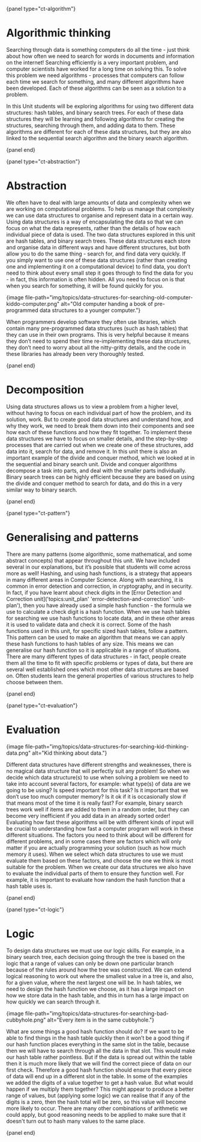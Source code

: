 {panel type="ct-algorithm"}

# Algorithmic thinking

Searching through data is something computers do all the time - just think about how often we need to search for words in documents and information on the internet!
Searching efficiently is a very important problem, and computer scientists have worked for a long time on solving this.
To solve this problem we need algorithms - processes that computers can follow each time we search for something, and many different algorithms have been developed.
Each of these algorithms can be seen as a solution to a problem.

In this Unit students will be exploring algorithms for using two different data structures: hash tables, and binary search trees.
For each of these data structures they will be learning and following algorithms for creating the structures, searching through them, and adding data to them.
These algorithms are different for each of these data structures, but they are also linked to the sequential search algorithm and the binary search algorithm.

{panel end}

{panel type="ct-abstraction"}

# Abstraction

We often have to deal with large amounts of data and complexity when we are working on computational problems.
To help us manage that complexity we can use data structures to organise and represent data in a certain way.
Using data structures is a way of encapsulating the data so that we can focus on what the data represents, rather than the details of how each individual piece of data is used.
The two data structures explored in this unit are hash tables, and binary search trees.
These data structures each store and organise data in different ways and have different structures, but both allow you to do the same thing - search for, and find data very quickly.
If you simply want to use one of these data structures (rather than creating one and implementing it on a computational device) to find data, you don’t need to think about every small step it goes through to find the data for you - in fact, this information is often hidden.
All you need to focus on is that when you search for something, it will be found quickly for you.

{image file-path="img/topics/data-structures-for-searching-old-computer-kiddo-computer.png" alt="Old computer handing a book of pre-programmed data structures to a younger computer."}

When programmers develop software they often use libraries, which contain many pre-programmed data structures (such as hash tables) that they can use in their own programs.
This is very helpful because it means they don’t need to spend their time re-implementing these data structures, they don’t need to worry about all the nitty-gritty details, and the code in these libraries has already been very thoroughly tested.

{panel end}

# Decomposition

Using data structures allows us to view a problem from a higher level, without having to focus on each individual part of how the problem, and its solution, work.
But to create good data structures and understand how, and why they work, we need to break them down into their components and see how each of these functions and how they fit together.
To implement these data structures we have to focus on smaller details, and the step-by-step processes that are carried out when we create one of these structures, add data into it, search for data, and remove it.
In this unit there is also an important example of the divide and conquer method, which we looked at in the sequential and binary search unit.
Divide and conquer algorithms decompose a task into parts, and deal with the smaller parts individually.
Binary search trees can be highly efficient because they are based on using the divide and conquer method to search for data, and do this in a very similar way to binary search.

{panel end}

{panel type="ct-pattern"}

# Generalising and patterns

There are many patterns (some algorithmic, some mathematical, and some abstract concepts) that appear throughout this unit.
We have included several in our explanations, but it’s possible that students will come across more as well!
Hashing, and using hash functions, is a strategy that appears in many different areas in Computer Science.
Along with searching, it is common in error detection and correction, in cryptography, and in security.
In fact, if you have learnt about check digits in the [Error Detection and Correction unit]('topics:unit_plan' 'error-detection-and-correction' 'unit-plan'), then you have already used a simple hash function - the formula we use to calculate a check digit is a hash function.
When we use hash tables for searching we use hash functions to locate data, and in these other areas it is used to validate data and check it is correct.
Some of the hash functions used in this unit, for specific sized hash tables, follow a pattern.
This pattern can be used to make an algorithm that means we can apply these hash functions to hash tables of any size.
This means we can generalise our hash function so it is applicable in a range of situations.
There are many different types of data structures - in fact, people create them all the time to fit with specific problems or types of data, but there are several well established ones which most other data structures are based on.
Often students learn the general properties of various structures to help choose between them.

{panel end}

{panel type="ct-evaluation"}

# Evaluation

{image file-path="img/topics/data-structures-for-searching-kid-thinking-data.png" alt="Kid thinking about data."}

Different data structures have different strengths and weaknesses, there is no magical data structure that will perfectly suit any problem!
So when we decide which data structure(s) to use when solving a problem we need to take into account several factors, for example: what type(s) of data are we going to be using? Is speed important for this task? Is it important that we don’t use too much computer memory? Is it ok if it is occasionally slow if that means most of the time it is really fast?
For example, binary search trees work well if items are added to them in a random order, but they can become very inefficient if you add data in an already sorted order!
Evaluating how fast these algorithms will be with different kinds of input will be crucial to understanding how fast a computer program will work in these different situations.
The factors you need to think about will be different for different problems, and in some cases there are factors which will only matter if you are actually programming your solution (such as how much memory it uses). 
When we select which data structures to use we must evaluate them based on these factors, and choose the one we think is most suitable for the problem.
When we create our data structures we also have to evaluate the individual parts of them to ensure they function well.
For example, it is important to evaluate how random the hash function that a hash table uses is.

{panel end}

{panel type="ct-logic"}

# Logic

To design data structures we must use our logic skills. 
For example, in a binary search tree, each decision going through the tree is based on the logic that a range of values can only be down one particular branch because of the rules around how the tree was constructed.
We can extend logical reasoning to work out where the smallest value in a tree is, and also, for a given value, where the next largest one will be.
In hash tables, we need to design the hash function we choose, as it has a large impact on how we store data in the hash table, and this in turn has a large impact on how quickly we can search through it.

{image file-path="img/topics/data-structures-for-searching-bad-cubbyhole.png" alt="Every item is in the same cubbyhole."}

What are some things a good hash function should do?
If we want to be able to find things in the hash table quickly then it won’t be a good thing if our hash function places everything in the same slot in the table, because then we will have to search through all the data in that slot.
This would make our hash table rather pointless.
But if the data is spread out within the table then it is much more likely that we will find the correct piece of data on our first check.
Therefore a good hash function should ensure that every piece of data will end up in a different slot in the table.
In some of the examples we added the digits of a value together to get a hash value.
But what would happen if we multiply them together?
This might appear to produce a better range of values, but (applying some logic) we can realise that if any of the digits is a zero, then the hash total will be zero, so this value will become more likely to occur.
There are many other combinations of arithmetic we could apply, but good reasoning needs to be applied to make sure that it doesn't turn out to hash many values to the same place.

{panel end}

